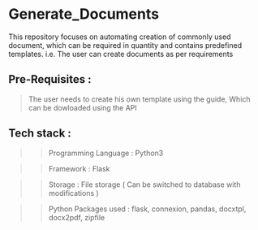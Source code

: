 # Generate_Documents
This repository focuses on automating creation of commonly used document, which can be required in quantity and contains predefined templates.
i.e. The user can create documents as per requirements

## Pre-Requisites :
> The user needs to create his own template using the guide, Which can be dowloaded using the API

## Tech stack :

>> Programming Language : Python3

>> Framework : Flask

>> Storage : File storage ( Can be switched to database with modifications )

>> Python Packages used : flask, connexion, pandas, docxtpl, docx2pdf, zipfile



